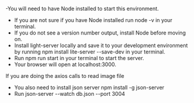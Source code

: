 -You will need to have Node installed to start this environment. 

- If you are not sure if you have Node installed run node -v in your terminal. 
- If you do not see a version number output, install Node before moving on.
- Install light-server locally and save it to your development environment by running npm install lite-server --save-dev in your terminal.
- Run npm run start in your terminal to start the server.
- Your browser will open at localhost:3000. 

If you are doing the axios calls to read image file
- You also need to install json server npm install -g json-server
- Run json-server --watch db.json --port 3004